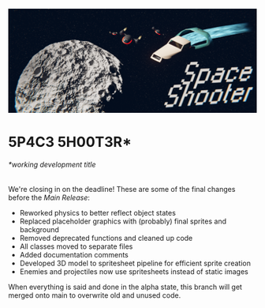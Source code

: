 ![banner](https://github.com/AGH-Wstep-do-Informatyki-2023-2024/5P4C3-5H00T3R/blob/alpha_phys_rework/Poster_v1.png)

# 5P4C3 5H00T3R*
###### *working development title

We're closing in on the deadline! These are some of the final changes before the *Main Release*:
- Reworked physics to better reflect object states
- Replaced placeholder graphics with (probably) final sprites and background
- Removed deprecated functions and cleaned up code
- All classes moved to separate files
- Added documentation comments
- Developed 3D model to spritesheet pipeline for efficient sprite creation
- Enemies and projectiles now use spritesheets instead of static images

When everything is said and done in the alpha state, this branch will get merged onto main to overwrite old and unused code.
